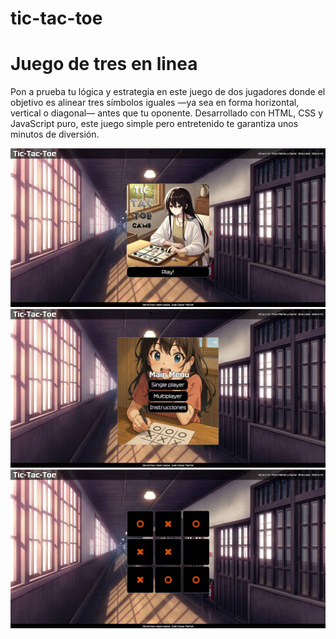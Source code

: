 # tic-tac-toe
<h1>Juego de tres en linea</h1>
<p>
Pon a prueba tu lógica y estrategia en este juego de dos jugadores donde el objetivo es alinear tres símbolos iguales —ya sea en forma horizontal, vertical o diagonal— antes que tu oponente.
Desarrollado con HTML, CSS y JavaScript puro, este juego simple pero entretenido te garantiza unos minutos de diversión.
</p>
<img src = "imagesGit/ilustracion1.jpg" />
<img src = "imagesGit/ilustracion2.jpg" />
<img src = "imagesGit/ilustracion3.jpg" />
